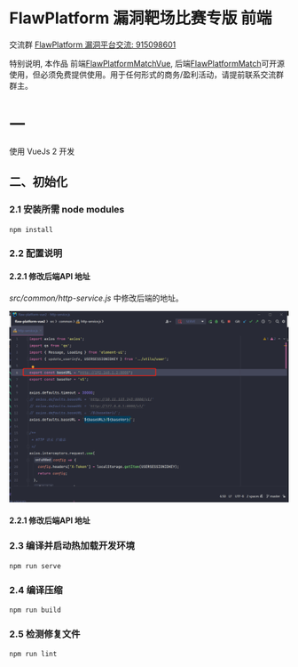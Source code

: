# FlawPlatform 漏洞靶场比赛专版 前端

交流群 [FlawPlatform 漏洞平台交流: 915098601](https://jq.qq.com/?_wv=1027&k=89lUa1mu)

特别说明, 本作品 前端[FlawPlatformMatchVue](https://github.com/S2eTo/FlawPlatformMatchVue), 后端[FlawPlatformMatch](https://github.com/S2eTo/FlawPlatformMatch)可开源使用，但必须免费提供使用。用于任何形式的商务/盈利活动，请提前联系交流群群主。

# 一 

使用 VueJs 2 开发

## 二、初始化

### 2.1 安装所需 node modules
```
npm install
```

### 2.2 配置说明

#### 2.2.1 修改后端API 地址

*src/common/http-service.js* 中修改后端的地址。

![image-20220214140522576](image-20220214140522576.png)

#### 2.2.1 修改后端API 地址


### 2.3 编译并启动热加载开发环境

```
npm run serve
```

### 2.4 编译压缩
```
npm run build
```

### 2.5 检测修复文件
```
npm run lint
```
